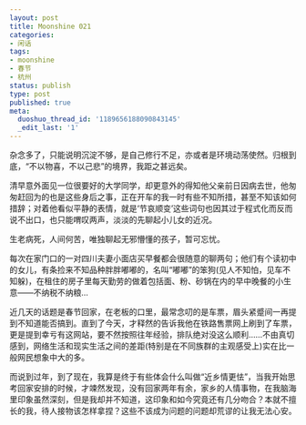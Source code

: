 ```yaml
---
layout: post
title: Moonshine 021
categories:
- 闲话
tags:
- moonshine
- 春节
- 杭州
status: publish
type: post
published: true
meta:
  duoshuo_thread_id: '1189656188090843145'
  _edit_last: '1'
---
```

杂念多了，只能说明沉淀不够，是自己修行不足，亦或者是环境动荡使然。归根到底，“不以物喜，不以己悲”的境界，我距之甚远矣。

清早意外面见一位很要好的大学同学，却更意外的得知他父亲前日因病去世，他匆匆赶回为的也是这些身后之事，正在开车的我一时有些不知所措，甚至不知该如何措辞；对着他看似平静的表情，就是‘节哀顺变’这些词句也因其过于程式化而反而说不出口，也只能喟叹两声，淡淡的先聊起小儿女的近况。

生老病死，人间何苦，唯独聊起无邪懵懂的孩子，暂可忘忧。

每次在家门口的一对四川夫妻小面店买早餐都会很随意的聊两句；他们有个读初中的女儿，有条捡来不知品种胖胖嘟嘟的，名叫“嘟嘟”的笨狗(见人不知怕，见车不知躲)，在租住的房子里每天勤劳的做着包括面、粉、砂锅在内的早中晚餐的小生意——不纳税不纳粮…

近几天的话题是春节回家，在老板的口里，最常念叨的是车票，眉头紧蹙间一再提到不知道能否搞到。直到了今天，才释然的告诉我他在铁路售票网上刷到了车票，更是提到幸亏有这网站，要不然按照往年经验，排队绝对没这么顺利……不由真切感到，网络生活和现实生活之间的差距(特别是在不同族群的主观感受上)实在比一般网民想象中大的多。

而说到过年，到了现在，我算是终于有些体会什么叫做“近乡情更怯”，当我开始思考回家安排的时候，才竦然发现，没有回家两年有余，家乡的人情事物，在我脑海里印象虽然深刻，但是我却并不知道，这印象和如今究竟还有几分吻合？本就不擅长的我，待人接物该怎样拿捏？这些不该成为问题的问题却荒谬的让我无法心安。
